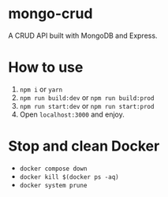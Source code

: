 # mongo-crud

A CRUD API built with MongoDB and Express.

# How to use
1. `npm i` or `yarn`
2. `npm run build:dev` or `npm run build:prod`
3. `npm run start:dev` or `npm run start:prod`
4. Open `localhost:3000` and enjoy.

# Stop and clean Docker
- `docker compose down`
- `docker kill $(docker ps -aq)`
- `docker system prune`